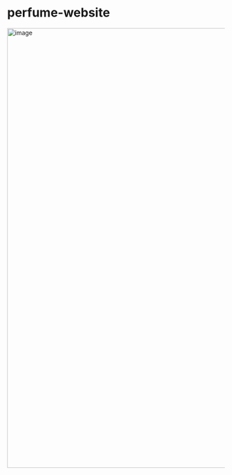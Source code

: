# perfume-website
<img width="1234" height="1019" alt="image" src="https://github.com/user-attachments/assets/9757194b-279d-4449-8602-f0173daffba6" />

